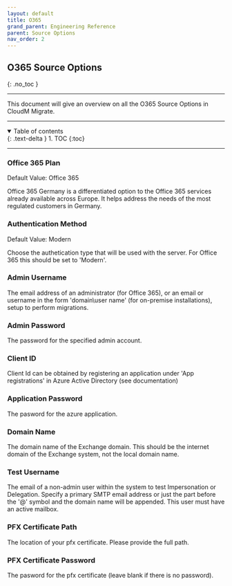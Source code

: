 ```yaml
---
layout: default
title: O365
grand_parent: Engineering Reference
parent: Source Options
nav_order: 2
---
```


## O365 Source Options
{: .no_toc }

---

This document will give an overview on all the O365 Source Options in CloudM Migrate. 

---
<a name="top"></a>
<details open markdown="block">
  <summary>
    Table of contents
  </summary>
  {: .text-delta }
1. TOC
{:toc}
</details>

---
### Office 365 Plan <a name="off365plan"></a>
Default Value: Office 365

Office 365 Germany is a differentiated option to the Office 365 services already available across Europe. It helps address the needs of the most regulated customers in Germany.

### Authentication Method <a name="sharepointadmin"></a>
Default Value: Modern

Choose the authetication type that will be used with the server. For Office 365 this should be set to 'Modern'.

### Admin Username <a name="sharepointadmin"></a>

The email address of an administrator (for Office 365), or an email or username in the form 'domain\\user name' (for on-premise installations), setup to perform migrations.

### Admin Password <a name="sharepointadmin"></a>

The password for the specified admin account.

### Client ID <a name="sharepointadmin"></a>

Client Id can be obtained by registering an application under 'App registrations' in Azure Active Directory (see documentation)

### Application Password <a name="sharepointadmin"></a>

The pasword for the azure application.

### Domain Name <a name="sharepointadmin"></a>

The domain name of the Exchange domain. This should be the internet domain of the Exchange system, not the local domain name.

### Test Username <a name="sharepointadmin"></a>

The email of a non-admin user within the system to test Impersonation or Delegation. Specify a primary SMTP email address or just the part before the '@' symbol and the domain name will be appended. This user must have an active mailbox.

### PFX Certificate Path <a name="sharepointadmin"></a>

The location of your pfx certificate. Please provide the full path.

### PFX Certificate Password <a name="sharepointadmin"></a>

The pasword for the pfx certificate (leave blank if there is no password).
